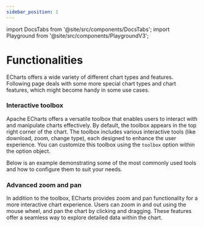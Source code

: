 ```yaml
---
sidebar_position: 1
---
```

import DocsTabs from '@site/src/components/DocsTabs';
import Playground from '@site/src/components/PlaygroundV3';

# Functionalities

ECharts offers a wide variety of different chart types and features. Following page deals with some more special chart types and chart features, which might become handy in some use cases. 
### Interactive toolbox

Apache ECharts offers a versatile toolbox that enables users to interact with and manipulate charts effectively. By default, the toolbox appears in the top right corner of the chart. The toolbox includes various interactive tools (like download, zoom, change type), each designed to enhance the user experience. You can customize this toolbox using the `toolbox` option within the option object.

Below is an example demonstrating some of the most commonly used tools and how to configure them to suit your needs.

<Playground
height="40rem"
name="echarts-special-toolbox"
noMargin
examplesByName>
</Playground>

### Advanced zoom and pan

In addition to the toolbox, ECharts provides zoom and pan functionality for a more interactive chart experience.
Users can zoom in and out using the mouse wheel, and pan the chart by clicking and dragging.
These features offer a seamless way to explore detailed data within the chart.

<Playground
height="40rem"
name="echarts-special-zoom"
noMargin
examplesByName>
</Playground>


